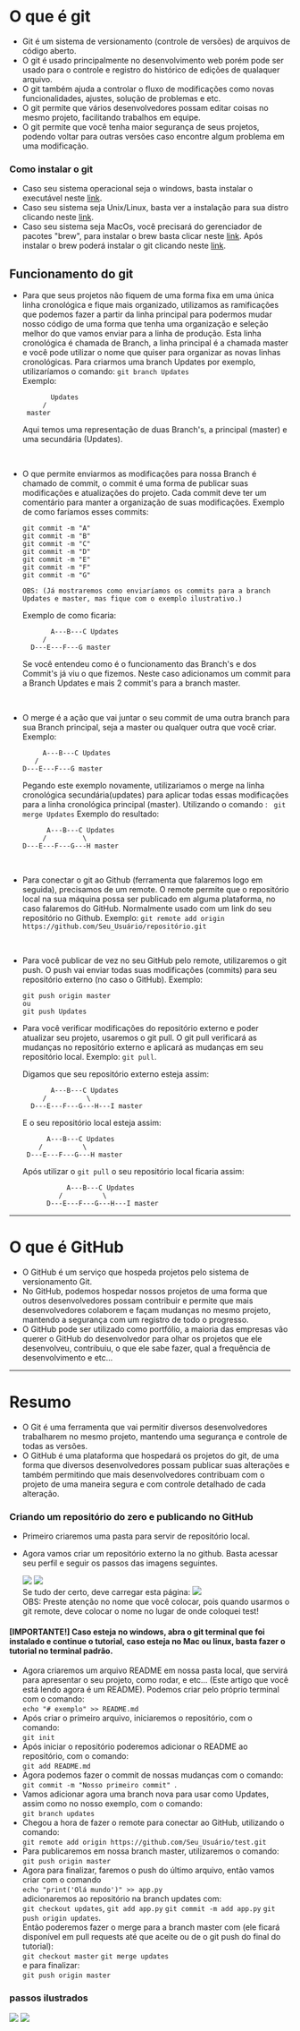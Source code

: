 # O que é git
* Git é um sistema de versionamento (controle de versões) de arquivos de código aberto.
* O git é usado principalmente no desenvolvimento web porém pode ser usado para o controle e registro do histórico de edições de qualaquer arquivo.
* O git também ajuda a controlar o fluxo de modificações como novas funcionalidades, ajustes, solução de problemas e etc. 
* O git permite que vários desenvolvedores possam editar coisas no mesmo projeto, facilitando trabalhos em equipe.
* O git permite que você tenha maior segurança de seus projetos, podendo voltar para outras versões caso encontre algum problema em uma modificação.

### Como instalar o git
* Caso seu sistema operacional seja o windows, basta instalar o executável neste <a href="https://git-scm.com/download/win">link</a>.
* Caso seu sistema seja Unix/Linux, basta ver a instalação para sua distro clicando neste <a href="https://git-scm.com/download/linux">link</a>.
* Caso seu sistema seja MacOs, você precisará do gerenciador de pacotes "brew", para instalar o brew basta clicar neste <a href="https://brew.sh/">link</a>. Após instalar o brew poderá instalar o git clicando neste <a href="https://git-scm.com/download/mac">link</a>.
## Funcionamento do git
* Para que seus projetos não fiquem de uma forma fixa em uma única linha cronológica e fique mais organizado, utilizamos as ramificações que podemos fazer a partir da linha principal para podermos mudar nosso código de uma forma que tenha uma organização e seleção melhor do que vamos enviar para a linha de produção. Esta linha cronológica é chamada de Branch, a linha principal é a chamada master e você pode utilizar o nome que quiser para organizar as novas linhas cronológicas. Para criarmos uma branch Updates por exemplo, utilizaríamos o comando: ```git branch Updates ```<br>
Exemplo:
    ```
           Updates
         /
     master
    ```
    Aqui temos uma representação de duas Branch's, a principal (master) e uma secundária (Updates).
<br>

* O que permite enviarmos as modificações para nossa Branch é chamado de commit, o commit é uma forma de publicar suas modificações e atualizações do projeto. Cada commit deve ter um comentário para manter a organização de suas modificações.
Exemplo de como faríamos esses commits:

    ```
    git commit -m "A" 
    git commit -m "B" 
    git commit -m "C" 
    git commit -m "D" 
    git commit -m "E" 
    git commit -m "F" 
    git commit -m "G" 

    OBS: (Já mostraremos como enviaríamos os commits para a branch Updates e master, mas fique com o exemplo ilustrativo.)
    ```

    Exemplo de como ficaria:

             A---B---C Updates
           /
        D---E---F---G master

    Se você entendeu como é o funcionamento das Branch's e dos Commit's já viu o que fizemos. Neste caso adicionamos um commit para a Branch Updates e mais 2 commit's para a branch master.
<br>

* O merge é a ação que vai juntar o seu commit de uma outra branch para sua Branch principal, seja a master ou qualquer outra que você criar.
Exemplo:
    ```
         A---B---C Updates
       /
    D---E---F---G master
    ```
    Pegando este exemplo novamente, utilizariamos o merge na linha cronológica secundária(updates) para aplicar todas essas modificações para a linha cronológica principal (master). Utilizando o comando : ``` git merge Updates```
    Exemplo do resultado:
    ```
          A---B---C Updates
	     /         \
    D---E---F---G---H master
    ```
<br>

* Para conectar o git ao Github (ferramenta que falaremos logo em seguida), precisamos de um remote. O remote permite que o repositório local na sua máquina possa ser publicado em alguma plataforma, no caso falaremos do GitHub. Normalmente usado com um link do seu repositório no Github.
Exemplo:
    ``` git remote add origin https://github.com/Seu_Usuário/repositório.git    ```
<br>

* Para você publicar de vez no seu GitHub pelo remote, utilizaremos o git push. O push vai enviar todas suas modificações (commits) para seu repositório externo (no caso o GitHub).
Exemplo:
    ```
    git push origin master
    ou
    git push Updates
    ```
* Para você verificar modificações do repositório externo e poder atualizar seu projeto, usaremos o git pull. O git pull verificará as mudanças no repositório externo e aplicará as mudanças em seu repositório local. Exemplo: ```git pull```.

    Digamos que seu repositório externo esteja assim:
  	```
           A---B---C Updates
	     /          \
      D---E---F---G---H---I master
   	```

    E o seu repositório local esteja assim:
    ```  
          A---B---C Updates
        /          \
     D---E---F---G---H master
    ```
    
   Após utilizar o ```git pull``` o seu repositório local ficaria assim:
   	```
               A---B---C Updates
	         /          \
          D---E---F---G---H---I master
 	```
---

# O que é GitHub
* O GitHub é um serviço que hospeda projetos pelo sistema de versionamento Git. 
* No GitHub, podemos hospedar nossos projetos de uma forma que outros desenvolvedores possam contribuir e permite que mais desenvolvedores colaborem e façam mudanças no mesmo projeto, mantendo a segurança com um registro de todo o progresso.
* O GitHub pode ser utilizado como portfólio, a maioria das empresas vão querer o GitHub do desenvolvedor para olhar os projetos que ele desenvolveu, contribuiu, o que ele sabe fazer, qual a frequência de desenvolvimento e etc...

---
# Resumo
* O Git é uma ferramenta que vai permitir diversos desenvolvedores trabalharem no mesmo projeto, mantendo uma segurança e controle de todas as versões.
* O GitHub é uma plataforma que hospedará os projetos do git, de uma forma que diversos desenvolvedores possam publicar suas alterações e também permitindo que mais desenvolvedores contribuam com o projeto de uma maneira segura e com controle detalhado de cada alteração.

### Criando um repositório do zero e publicando no GitHub

* Primeiro criaremos uma pasta para servir de repositório local.
* Agora vamos criar um repositório externo la no github. Basta acessar seu perfil e seguir os passos das imagens seguintes.

    <img src="https://i.imgur.com/8x2GWNX.png">
    <img src="https://i.imgur.com/BYeHVfh.png"><br>
    Se tudo der certo, deve carregar esta página:
    <img src="https://i.imgur.com/H4KHKVT.png"><br>
    OBS: Preste atenção no nome que você colocar, pois quando usarmos o git remote, deve colocar o nome no lugar de onde coloquei test!

#### [IMPORTANTE!] Caso esteja no windows, abra o git terminal que foi instalado e continue o tutorial, caso esteja no Mac ou linux, basta fazer o tutorial no terminal padrão.

* Agora criaremos um arquivo README em nossa pasta local, que servirá para apresentar o seu projeto, como rodar, e etc... (Este artigo que você está lendo agora é um README). Podemos criar pelo próprio terminal com o comando:<br> ```echo "# exemplo" >> README.md```<br>
* Após criar o primeiro arquivo, iniciaremos o repositório, com o comando:<br> ```git init ```<br>
* Após iniciar o repositório poderemos adicionar o README ao repositório, com o comando: <br>```git add README.md ```<br>
* Agora podemos fazer o commit de nossas mudanças com o comando: <br>```git commit -m "Nosso primeiro commit" ```.<br>
* Vamos adicionar agora uma branch nova para usar como Updates, assim como no nosso exemplo, com o comando: <br>```git branch updates```<br>
* Chegou a hora de fazer o remote para conectar ao GitHub, utilizando o comando:<br> ```git remote add origin https://github.com/Seu_Usuário/test.git```<br>
* Para publicaremos em nossa branch master, utilizaremos o comando: <br>```git push origin master```<br>
* Agora para finalizar, faremos o push do último arquivo, então vamos criar com o comando <br>```echo "print('Olá mundo')" >> app.py```<br> adicionaremos ao repositório na branch updates com:<br> ```git checkout updates```, ```git add app.py``` ```git commit -m add app.py``` ```git push origin updates```.<br> Então poderemos fazer o merge para a branch master com (ele ficará disponível em pull requests até que aceite ou de o git push do final do tutorial):<br> ```git checkout master``` ```git merge updates```<br>e para finalizar:<br> ```git push origin master``` <br>

### passos ilustrados
<img src="https://i.imgur.com/wE31Vr2.png">
<img src="https://i.imgur.com/Om6JvZ0.png">
